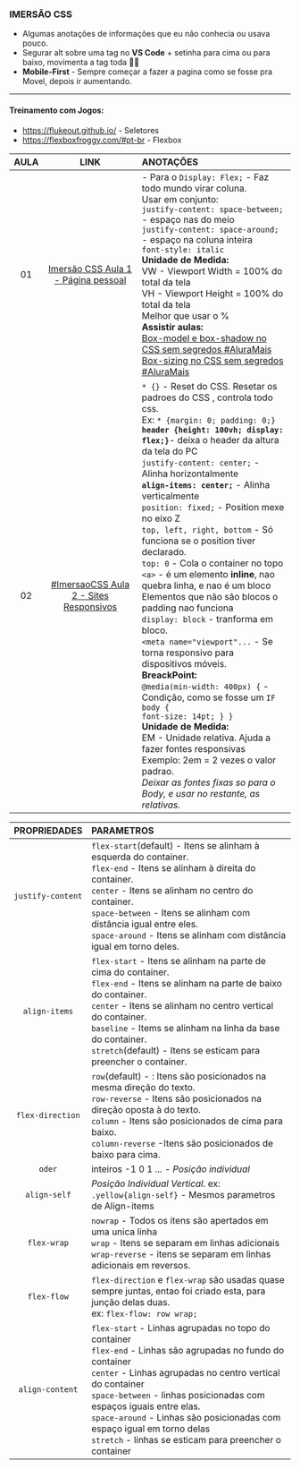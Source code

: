 ### IMERSÃO CSS
* Algumas anotações de informações que eu não conhecia ou usava pouco.
* Segurar alt sobre uma tag no **VS Code** + setinha para cima ou para baixo, movimenta a tag toda :exploding_head::scream:
* **Mobile-First** - Sempre começar a fazer a pagina como se fosse pra Movel, depois ir aumentando.
---
#### Treinamento com Jogos:
* https://flukeout.github.io/ - Seletores
* https://flexboxfroggy.com/#pt-br - Flexbox


AULA | LINK | ANOTAÇÕES
:---:|:---:|:---
01 | [Imersão CSS Aula 1 - Página pessoal](https://www.youtube.com/watch?time_continue=467&v=jf_JVto07qg&feature=emb_logo) | - Para o `Display: Flex;` - Faz todo mundo virar coluna.<br> Usar em conjunto: <br> `justify-content: space-between;` - espaço nas do meio <br> `justify-content: space-around;` - espaço na coluna inteira <br> `font-style: italic` <br> **Unidade de Medida:** <br> VW - Viewport Width = 100% do total da tela <br> VH - Viewport Height = 100% do total da tela <br> Melhor que usar o % <br> **Assistir aulas:** <br> [Box-model e box-shadow no CSS sem segredos #AluraMais](https://www.youtube.com/watch?v=pZrAG27KZSg) <br> [Box-sizing no CSS sem segredos #AluraMais](https://www.youtube.com/watch?v=Q33ojlocKc0)
02 | [#ImersaoCSS Aula 2 - Sites Responsivos](https://www.youtube.com/watch?time_continue=1&v=eGezltWKCbE&feature=emb_logo) | `* {}` - Reset do CSS. Resetar os padroes do CSS , controla todo css. <br> Ex: `* {margin: 0; padding: 0;}` <br> **`header {height: 100vh; display: flex;}`**- deixa o header da altura da tela do PC <br> `justify-content: center;` - Alinha horizontalmente <br> **`align-items: center;`** - Alinha verticalmente <br> `position: fixed;` - Position mexe no eixo Z <br> `top, left, right, bottom` - Só funciona se o position tiver declarado. <br> `top: 0` - Cola o container no topo <br> `<a>` - é um elemento **inline**, nao quebra linha, e nao é um bloco <br> Elementos que não são blocos o padding nao funciona <br> `display: block` - tranforma em bloco. <br> `<meta name="viewport"...` - Se torna responsivo para dispositivos móveis. <br> **BreackPoint:** <br> `@media(min-width: 400px) {` - Condição, como se fosse um `IF` <br> `body {` <br> `font-size: 14pt; } }` <br> **Unidade de Medida:** <br> EM - Unidade relativa. Ajuda a fazer fontes responsivas <br> Exemplo: 2em = 2 vezes o valor padrao. <br> _Deixar as fontes fixas so para o Body, e usar no restante, as relativas._

PROPRIEDADES | PARAMETROS
:---:|:---
`justify-content` | `flex-start`(default) -  Itens se alinham à esquerda do container. <br> `flex-end` - Itens se alinham à direita do container.<br> `center` - Itens se alinham no centro do container. <br> `space-between` -  Itens se alinham com distância igual entre eles. <br> `space-around` - Itens se alinham com distância igual em torno deles.
`align-items` | `flex-start` -  Itens se alinham na parte de cima do container. <br> `flex-end` -  Itens se alinham na parte de baixo do container. <br> `center` -  Itens se alinham no centro vertical do container.<br> `baseline` - Items se alinham na linha da base do container. <br> `stretch`(default) -  Itens se esticam para preencher o container.
`flex-direction` | `row`(default) - : Itens são posicionados na mesma direção do texto. <br> `row-reverse` - Itens são posicionados na direção oposta à do texto. <br> `column` -  Itens são posicionados de cima para baixo. <br> `column-reverse` -Itens são posicionados de baixo para cima.
`oder` | inteiros -1 0 1 ... - _Posição individual_
`align-self`| _Posição Individual Vertical_. ex: `.yellow{align-self}` - Mesmos parametros de Align-items
`flex-wrap` | `nowrap` - Todos os itens são apertados em uma unica linha <br> `wrap` - Itens se separam em linhas adicionais <br> `wrap-reverse` - itens se separam em linhas adicionais em reversos.
`flex-flow` | `flex-direction` e `flex-wrap` são usadas quase sempre juntas, entao foi criado esta, para junção delas duas. <br> ex: `flex-flow: row wrap;`
`align-content` | `flex-start` - Linhas agrupadas no topo do container <br> `flex-end` - Linhas são agrupadas no fundo do container  <br> `center` - Linhas agrupadas no centro vertical do container <br> `space-between` - linhas posicionadas com espaços iguais entre elas. <br> `space-around` - Linhas são posicionadas com espaço igual em torno delas <br> `stretch` - linhas se esticam para preencher o container

